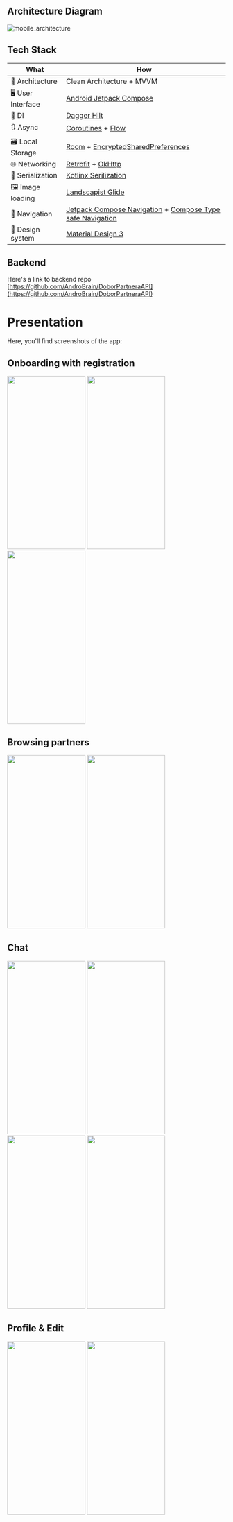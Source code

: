 ## Architecture Diagram

![mobile_architecture](https://github.com/AndroBrain/DoborPartneraAndroid/assets/75139757/96a40438-5d5d-44cf-84ed-94875370bf60)

## Tech Stack

| What                                    | How                                                                                                                                                                             |
|-----------------------------------------|---------------------------------------------------------------------------------------------------------------------------------------------------------------------------------|
| 🧩 Architecture                         | Clean Architecture + MVVM                                                                                                        |
| 🖥️ User Interface                       | [Android Jetpack Compose](https://developer.android.com/jetpack/compose)                                                                                                          |
| 💉 DI                                   | [Dagger Hilt](https://dagger.dev/hilt/)                                                                                                                                                |
| 🔃 Async                                | [Coroutines](https://kotlinlang.org/docs/coroutines-overview.html) + [Flow](https://kotlinlang.org/docs/flow.html) |
| 🗃️ Local Storage                        | [Room](https://developer.android.com/training/data-storage/room/) + [EncryptedSharedPreferences](https://developer.android.com/reference/androidx/security/crypto/EncryptedSharedPreferences) |
| 🌐 Networking                           | [Retrofit](https://square.github.io/retrofit/) + [OkHttp](https://square.github.io/okhttp/) |
| 📜 Serialization                        | [Kotlinx Serilization](https://github.com/Kotlin/kotlinx.serialization) |
| 🖼️ Image loading                        | [Landscapist Glide](https://github.com/skydoves/landscapist?tab=readme-ov-file#glide) |
| 🧭 Navigation                           | [Jetpack Compose Navigation](https://developer.android.com/jetpack/compose/navigation) + [Compose Type safe Navigation](https://developer.android.com/guide/navigation/design/type-safety) |
| 🎨 Design system                        | [Material Design 3](https://m3.material.io/) |


## Backend

Here's a link to backend repo [https://github.com/AndroBrain/DoborPartneraAPI](https://github.com/AndroBrain/DoborPartneraAPI)

# Presentation

Here, you'll find screenshots of the app:

## Onboarding with registration

<img src="https://github.com/AndroBrain/DoborPartneraAndroid/assets/75139757/2219c1e1-9e71-426f-8e4b-d8f57caa73d5" width="180" height="400"> <img src="https://github.com/AndroBrain/DoborPartneraAndroid/assets/75139757/d0ad091a-aa9d-4473-96a5-003669abc29d" width="180" height="400"> <img src="https://github.com/AndroBrain/DoborPartneraAndroid/assets/75139757/6c00177d-a64a-452f-8f25-33c2ea40659f" width="180" height="400"> 

## Browsing partners

<img src="https://github.com/AndroBrain/DoborPartneraAndroid/assets/75139757/ae4fc8e2-68d6-4cff-89d2-9bca37d5ff4a" width="180" height="400"> <img src="https://github.com/AndroBrain/DoborPartneraAndroid/assets/75139757/f03288da-2e7b-4a50-9b7b-f07020370b1d" width="180" height="400"> 

## Chat

<img src="https://github.com/AndroBrain/DoborPartneraAndroid/assets/75139757/3a56ceab-3f9c-4afd-b3dd-d2dfc39b2e87" width="180" height="400"> <img src="https://github.com/AndroBrain/DoborPartneraAndroid/assets/75139757/f839217e-6e2d-41f0-b57a-64ee9783fc6b" width="180" height="400"> <img src="https://github.com/AndroBrain/DoborPartneraAndroid/assets/75139757/a411cd44-d41f-4d26-a721-6c1c0ef07142" width="180" height="400"> <img src="https://github.com/AndroBrain/DoborPartneraAndroid/assets/75139757/506143d6-3a22-479c-a20b-5d1995d86149" width="180" height="400">

## Profile & Edit

<img src="https://github.com/AndroBrain/DoborPartneraAndroid/assets/75139757/18a06548-7219-4652-98b8-a83b86b828a1" width="180" height="400"> <img src="https://github.com/AndroBrain/DoborPartneraAndroid/assets/75139757/c1f7cc59-b522-4662-ba3f-3ed81f4b5119" width="180" height="400"> 
